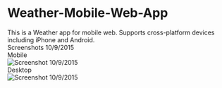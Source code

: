 # Weather-Mobile-Web-App
This is a Weather app for mobile web. Supports cross-platform devices including iPhone and Android. 
<br>
Screenshots 10/9/2015
<br>
Mobile
<br>
![Screenshot 10/9/2015](/../screenshots/mobileScreenshot_10.9.2015.png?raw=true "mobile screenshot")
<br>
Desktop
<br>
![Screenshot 10/9/2015](/../screenshots/desktopScreenshot_10.9.2015.png?raw=true "desktop screenshot")
